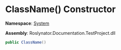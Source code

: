 # ClassName\(\) Constructor

**Namespace**: [System](../../README.md)

**Assembly**: Roslynator\.Documentation\.TestProject\.dll

```csharp
public ClassName()
```

